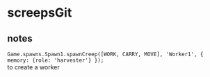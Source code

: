 # screepsGit

## notes

`Game.spawns.Spawn1.spawnCreep([WORK, CARRY, MOVE], 'Worker1', {     memory: {role: 'harvester'} });`  
to create a worker
